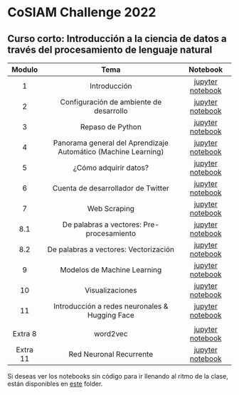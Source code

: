 # CoSIAM Challenge 2022

## Curso corto: Introducción a la ciencia de datos a través del procesamiento de lenguaje natural 

| **Modulo** |                            **Tema**                            |                                                                           **Notebook**                                                                          |
|:----------:|:--------------------------------------------------------------:|:---------------------------------------------------------------------------------------------------------------------------------------------------------------:|
|      1     |                          Introducción                          |           [jupyter notebook](https://github.com/vivianamarquez/CoSIAM_Challenge_2022/blob/main/jupyter_notebooks/resueltos/clase01%20-%20intro.ipynb)           |
|      2     |             Configuración de ambiente de desarrollo            |           [jupyter notebook](https://github.com/vivianamarquez/CoSIAM_Challenge_2022/blob/main/jupyter_notebooks/resueltos/clase02%20-%20config.ipynb)          |
|      3     |                        Repaso de Python                        |           [jupyter notebook](https://github.com/vivianamarquez/CoSIAM_Challenge_2022/blob/main/jupyter_notebooks/resueltos/clase03%20-%20python.ipynb)          |
|      4     | Panorama general del Aprendizaje Automático (Machine Learning) |          [jupyter notebook](https://github.com/vivianamarquez/CoSIAM_Challenge_2022/blob/main/jupyter_notebooks/resueltos/clase04%20-%20panorama.ipynb)         |
|      5     |                      ¿Cómo adquirir datos?                     |      [jupyter notebook](https://github.com/vivianamarquez/CoSIAM_Challenge_2022/blob/main/jupyter_notebooks/resueltos/clase05%20-%20datos%20abiertos.ipynb)     |
|      6     |               Cuenta de desarrollador de Twitter               |          [jupyter notebook](https://github.com/vivianamarquez/CoSIAM_Challenge_2022/blob/main/jupyter_notebooks/resueltos/clase06%20-%20twitter.ipynb)          |
|      7     |                          Web Scraping                          |       [jupyter notebook](https://github.com/vivianamarquez/CoSIAM_Challenge_2022/blob/main/jupyter_notebooks/resueltos/clase07%20-%20web%20scraping.ipynb)      |
|     8.1    |            De palabras a vectores: Pre-procesamiento           |      [jupyter notebook](https://github.com/vivianamarquez/CoSIAM_Challenge_2022/blob/main/jupyter_notebooks/resueltos/clase08%20-%20preprocesamiento.ipynb)     |
|     8.2    |              De palabras a vectores: Vectorización             |          [jupyter notebook](https://github.com/vivianamarquez/CoSIAM_Challenge_2022/blob/main/jupyter_notebooks/resueltos/clase08%20-%20vectors.ipynb)          |
|      9     |                   Modelos de Machine Learning                  |          [jupyter notebook](https://github.com/vivianamarquez/CoSIAM_Challenge_2022/blob/main/jupyter_notebooks/resueltos/clase09%20-%20modelos.ipynb)          |
|     10     |                         Visualizaciones                        |      [jupyter notebook](https://github.com/vivianamarquez/CoSIAM_Challenge_2022/blob/main/jupyter_notebooks/resueltos/clase10%20-%20visualizaciones.ipynb)      |
|     11     |         Introducción a redes neuronales & Hugging Face         |     [jupyter notebook](https://github.com/vivianamarquez/CoSIAM_Challenge_2022/blob/main/jupyter_notebooks/resueltos/clase11%20-%20redes%20neuronales.ipynb)    |
|            |                                                                |                                                                                                                                                                 |
|   Extra 8  |                            word2vec                            | [jupyter notebook](https://github.com/vivianamarquez/CoSIAM_Challenge_2022/blob/main/jupyter_notebooks/resueltos/clase08%20-%20word2vec%20-%20SUPLEMENTO.ipynb) |
|  Extra 11  |                     Red Neuronal Recurrente                    |    [jupyter notebook](https://github.com/vivianamarquez/CoSIAM_Challenge_2022/blob/main/jupyter_notebooks/resueltos/clase11%20-%20rnn%20-%20SUPLEMENTO.ipynb)   |


Si deseas ver los notebooks sin código para ir llenando al ritmo de la clase, están disponibles en [este](https://github.com/vivianamarquez/CoSIAM_Challenge_2022/tree/main/jupyter_notebooks/por_resolver) folder.

